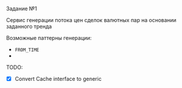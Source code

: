 Задание №1

Сервис генерации потока цен сделок валютных пар на основании заданного тренда

Возможные паттерны генерации:
* `FROM_TIME`
* 


TODO:
- [x] Convert Cache interface to generic
